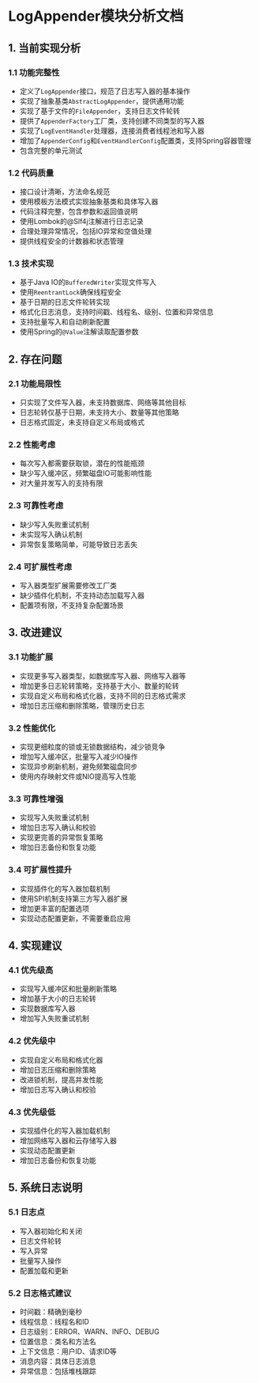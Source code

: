 # LogAppender模块分析文档

## 1. 当前实现分析

### 1.1 功能完整性
- 定义了`LogAppender`接口，规范了日志写入器的基本操作
- 实现了抽象基类`AbstractLogAppender`，提供通用功能
- 实现了基于文件的`FileAppender`，支持日志文件轮转
- 提供了`AppenderFactory`工厂类，支持创建不同类型的写入器
- 实现了`LogEventHandler`处理器，连接消费者线程池和写入器
- 增加了`AppenderConfig`和`EventHandlerConfig`配置类，支持Spring容器管理
- 包含完整的单元测试

### 1.2 代码质量
- 接口设计清晰，方法命名规范
- 使用模板方法模式实现抽象基类和具体写入器
- 代码注释完整，包含参数和返回值说明
- 使用Lombok的@Slf4j注解进行日志记录
- 合理处理异常情况，包括IO异常和空值处理
- 提供线程安全的计数器和状态管理

### 1.3 技术实现
- 基于Java IO的`BufferedWriter`实现文件写入
- 使用`ReentrantLock`确保线程安全
- 基于日期的日志文件轮转实现
- 格式化日志消息，支持时间戳、线程名、级别、位置和异常信息
- 支持批量写入和自动刷新配置
- 使用Spring的`@Value`注解读取配置参数

## 2. 存在问题

### 2.1 功能局限性
- 只实现了文件写入器，未支持数据库、网络等其他目标
- 日志轮转仅基于日期，未支持大小、数量等其他策略
- 日志格式固定，未支持自定义布局或格式

### 2.2 性能考虑
- 每次写入都需要获取锁，潜在的性能瓶颈
- 缺少写入缓冲区，频繁磁盘IO可能影响性能
- 对大量并发写入的支持有限

### 2.3 可靠性考虑
- 缺少写入失败重试机制
- 未实现写入确认机制
- 异常恢复策略简单，可能导致日志丢失

### 2.4 可扩展性考虑
- 写入器类型扩展需要修改工厂类
- 缺少插件化机制，不支持动态加载写入器
- 配置项有限，不支持复杂配置场景

## 3. 改进建议

### 3.1 功能扩展
- 实现更多写入器类型，如数据库写入器、网络写入器等
- 增加更多日志轮转策略，支持基于大小、数量的轮转
- 实现自定义布局和格式化器，支持不同的日志格式需求
- 增加日志压缩和删除策略，管理历史日志

### 3.2 性能优化
- 实现更细粒度的锁或无锁数据结构，减少锁竞争
- 增加写入缓冲区，批量写入减少IO操作
- 实现异步刷新机制，避免频繁磁盘同步
- 使用内存映射文件或NIO提高写入性能

### 3.3 可靠性增强
- 实现写入失败重试机制
- 增加日志写入确认和校验
- 实现更完善的异常恢复策略
- 增加日志备份和恢复功能

### 3.4 可扩展性提升
- 实现插件化的写入器加载机制
- 使用SPI机制支持第三方写入器扩展
- 增加更丰富的配置选项
- 实现动态配置更新，不需要重启应用

## 4. 实现建议

### 4.1 优先级高
- 实现写入缓冲区和批量刷新策略
- 增加基于大小的日志轮转
- 实现数据库写入器
- 增加写入失败重试机制

### 4.2 优先级中
- 实现自定义布局和格式化器
- 增加日志压缩和删除策略
- 改进锁机制，提高并发性能
- 增加日志写入确认和校验

### 4.3 优先级低
- 实现插件化的写入器加载机制
- 增加网络写入器和云存储写入器
- 实现动态配置更新
- 增加日志备份和恢复功能

## 5. 系统日志说明

### 5.1 日志点
- 写入器初始化和关闭
- 日志文件轮转
- 写入异常
- 批量写入操作
- 配置加载和更新

### 5.2 日志格式建议
- 时间戳：精确到毫秒
- 线程信息：线程名和ID
- 日志级别：ERROR、WARN、INFO、DEBUG
- 位置信息：类名和方法名
- 上下文信息：用户ID、请求ID等
- 消息内容：具体日志消息
- 异常信息：包括堆栈跟踪 